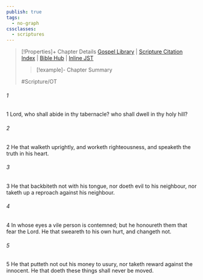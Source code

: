 ```yaml
---
publish: true
tags:
  - no-graph
cssclasses:
  - scriptures
---
```

>[!Properties]+ Chapter Details
>[Gospel Library](https://churchofjesuschrist.org/study/scriptures/ot/ps/15?lang=eng)    |    [Scripture Citation Index](https://scriptures.byu.edu/#0770f::c0770f)    |    [Bible Hub](https://biblehub.com/psalms/15.htm)    |    [Inline JST](https://scripturetoolbox.com/html/ic/Psalms/15.html)
>>[!example]- Chapter Summary
>> 
> 
>
>#Scripture/OT
###### 1
1 Lord, who shall abide in thy tabernacle? who shall dwell in thy holy hill?
###### 2
2 He that walketh uprightly, and worketh righteousness, and speaketh the truth in his heart.
###### 3
3 He that backbiteth not with his tongue, nor doeth evil to his neighbour, nor taketh up a reproach against his neighbour.
###### 4
4 In whose eyes a vile person is contemned; but he honoureth them that fear the Lord. He that sweareth to his own hurt, and changeth not.
###### 5
5 He that putteth not out his money to usury, nor taketh reward against the innocent. He that doeth these things shall never be moved.
